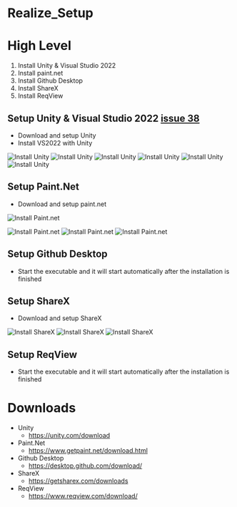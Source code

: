 # Realize_Setup

# High Level
1. Install Unity & Visual Studio 2022
2. Install paint.net
3. Install Github Desktop
4. Install ShareX
5. Install ReqView

## Setup Unity & Visual Studio 2022 [issue 38]
* Download and setup Unity
* Install VS2022 with Unity

![Install Unity][unity1]
![Install Unity][unity2]
![Install Unity][unity3]
![Install Unity][unity4]
![Install Unity][unity5]
![Install Unity][unity6]

## Setup Paint.Net
* Download and setup paint.net

![Install Paint.net][paint1]

![Install Paint.net][paint2]
![Install Paint.net][paint3]
![Install Paint.net][paint4]

## Setup Github Desktop
* Start the executable and it will start automatically after the installation is finished

## Setup ShareX
* Download and setup ShareX

![Install ShareX][sharex1]
![Install ShareX][sharex2]
![Install ShareX][sharex3]

## Setup ReqView
* Start the executable and it will start automatically after the installation is finished 

# Downloads
* Unity
    * https://unity.com/download
* Paint.Net
    * https://www.getpaint.net/download.html
* Github Desktop
    * https://desktop.github.com/download/
* ShareX
    * https://getsharex.com/downloads
* ReqView
    * https://www.reqview.com/download/

[issue 38]: https://github.com/MysterionNY/m431_ap24a_ForgottenLands/issues/38

[unity1]: ../02_Resources/Images/04b_UnityInstall1.png
[unity2]: ../02_Resources/Images/04b_UnityInstall2.png
[unity3]: ../02_Resources/Images/04b_UnityInstall3.png
[unity4]: ../02_Resources/Images/04b_UnityInstall4.png
[unity5]: ../02_Resources/Images/04b_UnityInstall5.png
[unity6]: ../02_Resources/Images/04b_UnityInstall6.png

[paint1]: ../02_Resources/Images/04b_paint1.png
[paint2]: ../02_Resources/Images/04b_paint2.png
[paint3]: ../02_Resources/Images/04b_paint3.png
[paint4]: ../02_Resources/Images/04b_paint4.png

[sharex1]: ../02_Resources/Images/04b_ShareX1.PNG
[sharex2]: ../02_Resources/Images/04b_ShareX2.PNG
[sharex3]: ../02_Resources/Images/04b_ShareX3.PNG

